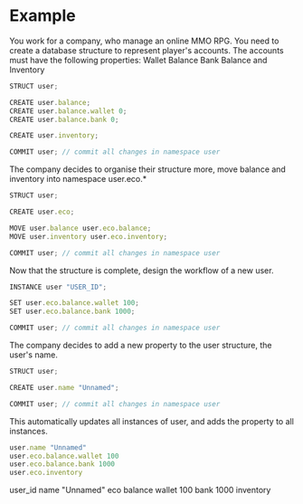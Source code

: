 # Example
You work for a company, who manage an online MMO RPG. You need to create a database structure to represent
player's accounts. The accounts must have the following properties:
Wallet Balance
Bank Balance
and Inventory
```js
STRUCT user;

CREATE user.balance;
CREATE user.balance.wallet 0;
CREATE user.balance.bank 0;

CREATE user.inventory;

COMMIT user; // commit all changes in namespace user
```

The company decides to organise their structure more, move balance and inventory into namespace user.eco.*
```js
STRUCT user;

CREATE user.eco;

MOVE user.balance user.eco.balance;
MOVE user.inventory user.eco.inventory;

COMMIT user; // commit all changes in namespace user
```

Now that the structure is complete, design the workflow of a new user.
```js
INSTANCE user "USER_ID";

SET user.eco.balance.wallet 100;
SET user.eco.balance.bank 1000;

COMMIT user; // commit all changes in namespace user
```

The company decides to add a new property to the user structure, the user's name.
```js
STRUCT user;

CREATE user.name "Unnamed";

COMMIT user; // commit all changes in namespace user
```

This automatically updates all instances of user, and adds the property to all instances.
```js
user.name "Unnamed"
user.eco.balance.wallet 100
user.eco.balance.bank 1000
user.eco.inventory
```

user_id
    name "Unnamed"
    eco
        balance
            wallet 100
            bank 1000
        inventory
